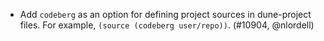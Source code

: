- Add `codeberg` as an option for defining project sources in dune-project
  files. For example, `(source (codeberg user/repo))`. (#10904, @nlordell)
